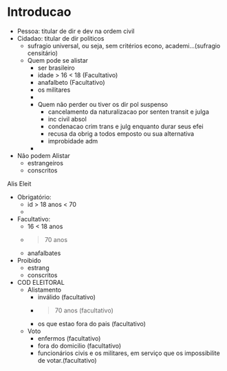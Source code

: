 # Introducao

- Pessoa: titular de dir e dev na ordem civil
- Cidadao: titular de dir politicos
  - sufragio universal, ou seja, sem critérios econo, academi...(sufragio censitário)
  - Quem pode se alistar
    - ser brasileiro 
    - idade > 16 < 18 (Facultativo)
    - anafalbeto (Facultativo)
    - os militares
    - 
    - Quem não perder ou tiver os dir pol suspenso
      - cancelamento da naturalizacao por senten transit e julga
      - inc civil absol
      - condenacao crim trans e julg enquanto durar seus efei
      - recusa da obrig a todos emposto ou sua alternativa
      - improbidade adm
    - 
- Não podem Alistar
  - estrangeiros
  - conscritos


Alis Eleit
- Obrigatório: 
  - id > 18 anos < 70
  - 
- Facultativo:
  - 16 < 18 anos
  - > 70 anos
  - anafalbates
- Proibido
  - estrang
  - conscritos
- COD ELEITORAL
  - Alistamento
    - inválido (facultativo)
    - > 70 anos (facultativo)
    - os que estao fora do pais (facultativo)
  - Voto
    - enfermos (facultativo)
    - fora do domicilio (facultativo)
    - funcionários civis e os militares, em serviço que os impossibilite de votar.(facultativo)